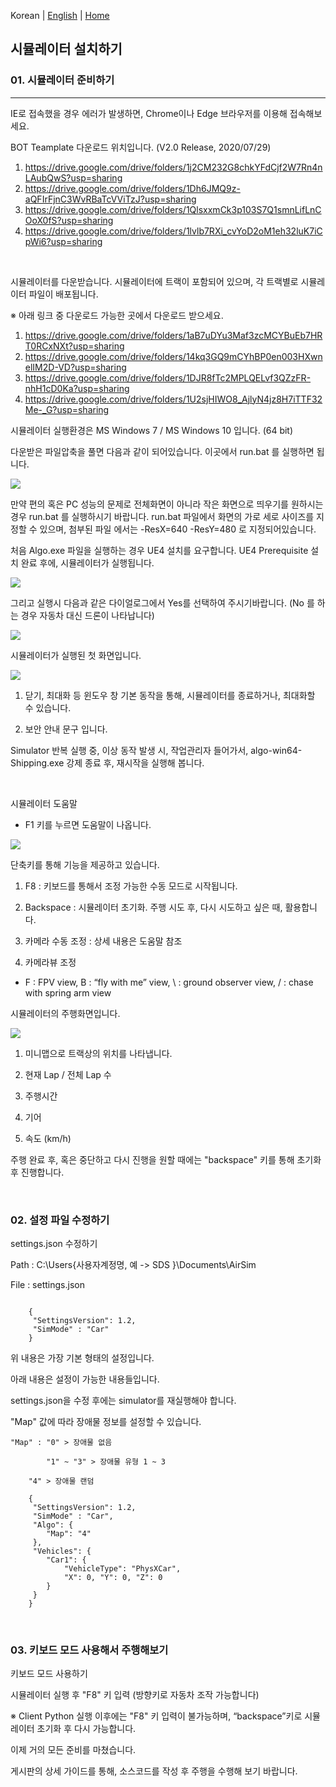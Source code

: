 Korean | [English](./Readme_Eng.md)  | [Home](../README.md)

## 시뮬레이터 설치하기 
### 01. 시뮬레이터 준비하기
--------------------------------

IE로 접속했을 경우 에러가 발생하면, Chrome이나 Edge 브라우저를 이용해 접속해보세요.

BOT Teamplate 다운로드 위치입니다. (V2.0 Release, 2020/07/29)
1. https://drive.google.com/drive/folders/1j2CM232G8chkYFdCjf2W7Rn4nLAubQwS?usp=sharing
2. https://drive.google.com/drive/folders/1Dh6JMQ9z-aQFIrFjnC3WvRBaTcVViTzJ?usp=sharing
3. https://drive.google.com/drive/folders/1QlsxxmCk3p103S7Q1smnLifLnCOoX0fS?usp=sharing
4. https://drive.google.com/drive/folders/1lvlb7RXi_cvYoD2oM1eh32luK7iCpWi6?usp=sharing

<br>

시뮬레이터를 다운받습니다. 시뮬레이터에 트랙이 포함되어 있으며, 각 트랙별로 시뮬레이터 파일이 배포됩니다.

※ 아래 링크 중 다운로드 가능한 곳에서 다운로드 받으세요.
1.  https://drive.google.com/drive/folders/1aB7uDYu3Maf3zcMCYBuEb7HRT0RCxNXt?usp=sharing
2.  https://drive.google.com/drive/folders/14kq3GQ9mCYhBP0en003HXwnelIM2D-VD?usp=sharing
3.  https://drive.google.com/drive/folders/1DJR8fTc2MPLQELvf3QZzFR-nhH1cD0Ka?usp=sharing
4.  https://drive.google.com/drive/folders/1U2sjHIWO8_AjlyN4jz8H7iTTF32Me-_G?usp=sharing


시뮬레이터 실행환경은 MS Windows 7 / MS Windows 10 입니다. (64 bit)


다운받은 파일압축을 풀면 다음과 같이 되어있습니다. 이곳에서 run.bat 를 실행하면 됩니다.

<img src='./Images/sim_install_guide_1.jpg'>
<br>
	  
만약 편의 혹은 PC 성능의 문제로 전체화면이 아니라 작은 화면으로 띄우기를 원하시는 경우 run.bat 를 실행하시기 바랍니다. run.bat 파일에서 화면의 가로 세로 사이즈를 지정할 수 있으며, 첨부된 파일 에서는 -ResX=640 -ResY=480 로 지정되어있습니다.

처음 Algo.exe 파일을 실행하는 경우 UE4 설치를 요구합니다. UE4 Prerequisite 설치 완료 후에, 시뮬레이터가 실행됩니다.

<img src='./Images/2.png'>
<br>

그리고 실행시 다음과 같은 다이얼로그에서 Yes를 선택하여 주시기바랍니다. (No 를 하는 경우 자동차 대신 드론이 나타납니다)

<img src='./Images/3.png'>
<br>
	  
시뮬레이터가 실행된 첫 화면입니다.

<img src='./Images/sim_install_guide_2.jpg'>

1. 닫기, 최대화 등 윈도우 창 기본 동작을 통해, 시뮬레이터를 종료하거나, 최대화할 수 있습니다.

2. 보안 안내 문구 입니다.

Simulator 반복 실행 중, 이상 동작 발생 시, 작업관리자 들어가서, algo-win64-Shipping.exe 강제 종료 후, 재시작을 실행해 봅니다.


<br>

시뮬레이터 도움말

- F1 키를 누르면 도움말이 나옵니다.

<img src='./Images/sim_install_guide_3.jpg'>

단축키를 통해 기능을 제공하고 있습니다.

1. F8 : 키보드를 통해서 조정 가능한 수동 모드로 시작됩니다.

2. Backspace : 시뮬레이터 초기화. 주행 시도 후, 다시 시도하고 싶은 때, 활용합니다.

3. 카메라 수동 조정 : 상세 내용은 도움말 참조

4. 카메라뷰 조정
- F : FPV view, B : “fly with me” view, \ : ground observer view, / : chase with spring arm view

시뮬레이터의 주행화면입니다.

<img src='./Images/sim_install_guide_4.jpg'>

1. 미니맵으로 트랙상의 위치를 나타냅니다.

2. 현재 Lap / 전체 Lap 수

3. 주행시간

4. 기어

5. 속도 (km/h)

주행 완료 후, 혹은 중단하고 다시 진행을 원할 때에는 "backspace" 키를 통해 초기화 후 진행합니다.


<br>
	  
### 02. 설정 파일 수정하기

settings.json 수정하기

Path : C:\Users\{사용자계정명, 예 -> SDS }\Documents\AirSim

File : settings.json

```

    {
	 "SettingsVersion": 1.2,
	 "SimMode" : "Car"
    }
```	

위 내용은 가장 기본 형태의 설정입니다.

아래 내용은 설정이 가능한 내용들입니다.

settings.json을 수정 후에는 simulator를 재실행해야 합니다.

"Map" 값에 따라 장애물 정보를 설정할 수 있습니다.

```
"Map" : "0" > 장애물 없음

        "1" ~ "3" > 장애물 유형 1 ~ 3

	"4" > 장애물 랜덤
```
```
    {
	 "SettingsVersion": 1.2,
	 "SimMode" : "Car",
	 "Algo": {
	 	"Map": "4"
	 },
	 "Vehicles": {
	 	"Car1": {
			"VehicleType": "PhysXCar",
			"X": 0, "Y": 0, "Z": 0
		}
	 }
    }
```	


<br>
	  
### 03. 키보드 모드 사용해서 주행해보기

키보드 모드 사용하기

시뮬레이터 실행 후 "F8" 키 입력 (방향키로 자동차 조작 가능합니다)

※ Client Python 실행 이후에는 "F8" 키 입력이 불가능하며, “backspace”키로 시뮬레이터 초기화 후 다시 가능합니다.

이제 거의 모든 준비를 마쳤습니다.

게시판의 상세 가이드를 통해, 소스코드를 작성 후 주행을 수행해 보기 바랍니다.

<br>
